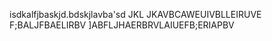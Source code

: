 isdkalfjbaskjd.bdskjlavba'sd
JKL JKAVBCAWEUIVBLLEIRUVE
F;BALJFBAELIRBV
]ABFLJHAERBRVLAIUEFB;ERIAPBV
